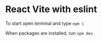 # React Vite with eslint

To start open terminal and type `npm i`

When packages are installed, run `npm dev` 
